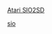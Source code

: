 [Atari SIO2SD](https://github.com/RichiDev/Atari-SIO2SD-Igi-Version)

[sio](https://github.com/RichiDev/richidev.github.io/tree/master/_posts/2018-08-20-Atari_SIO2SD.md)
      
